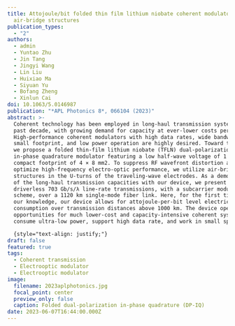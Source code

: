 ```yaml
---
title: Attojoule/bit folded thin film lithium niobate coherent modulators using
  air-bridge structures
publication_types:
  - "2"
authors:
  - admin
  - Yuntao Zhu
  - Jin Tang
  - Jingyi Wang
  - Lin Liu
  - Huixiao Ma
  - Siyuan Yu
  - Bofang Zheng
  - Xinlun Cai
doi: 10.1063/5.0146987
publication: "*APL Photonics 8*, 066104 (2023)"
abstract: >-
  Coherent technology has been employed in long-haul transmission systems in the
  past decade, with growing demand for capacity at ever-lower costs per bit.
  High-performance coherent modulators with high data rates, wide bandwidth,
  small footprint, and low power operation are highly desired. Toward this end,
  we propose a folded thin-film lithium niobate (TFLN) dual-polarization
  in-phase quadrature modulator featuring a low half-wave voltage of 1 V and a
  compact footprint of 4 × 8 mm2. To suppress RF wavefront distortion and
  optimize high-frequency electro-optic performance, we utilize air-bridge
  structures in the U-turns of the traveling-wave electrodes. As a demonstration
  of the long-haul transmission capacities with our device, we present
  driverless 703 Gb/s/λ line-rate transmissions, with a subcarrier modulation
  scheme, over a 1120 km single-mode fiber link. Here, for the first time, to
  our knowledge, our device allows for attojoule-per-bit level electrical energy
  consumption over transmission distances above 1000 km. The device opens
  opportunities for much lower-cost and capacity-intensive coherent systems that
  consume ultra-low power, support high data rate, and work in small spaces.

  {style="text-align: justify;"}
draft: false
featured: true
tags:
  - Coherent transmission
  - Electrooptic modulator
  - Electrooptic modulator
image:
  filename: 2023aplphotonics.jpg
  focal_point: center
  preview_only: false
  caption: Folded dual-polarization in-phase quadrature (DP-IQ)
date: 2023-06-07T16:44:00.000Z
---
```

